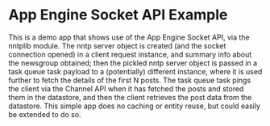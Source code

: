 
# App Engine Socket API Example

This is a demo app that shows use of the App Engine Socket API, via the
nntplib module. The nntp server object is created (and the socket connection
opened) in a client request instance, and summary info about the newsgroup
obtained; then the pickled nntp server object is passed in a task queue task
payload to a (potentially) different instance, where it is used further to
fetch the details of the first N posts.  The task queue task pings the client
via the Channel API when it has fetched the posts and stored them in the
datastore, and then the client retrieves the post data from the datastore.
This simple app does no caching or entity reuse, but could easily be extended
to do so.


